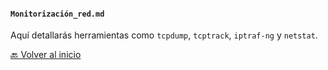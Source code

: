 #### **`Monitorización_red.md`**  
Aquí detallarás herramientas como `tcpdump`, `tcptrack`, `iptraf-ng` y `netstat`.

[🔙 Volver al inicio](https://github.com/HoracioGG/Monitorizacion/blob/main/README.md)
